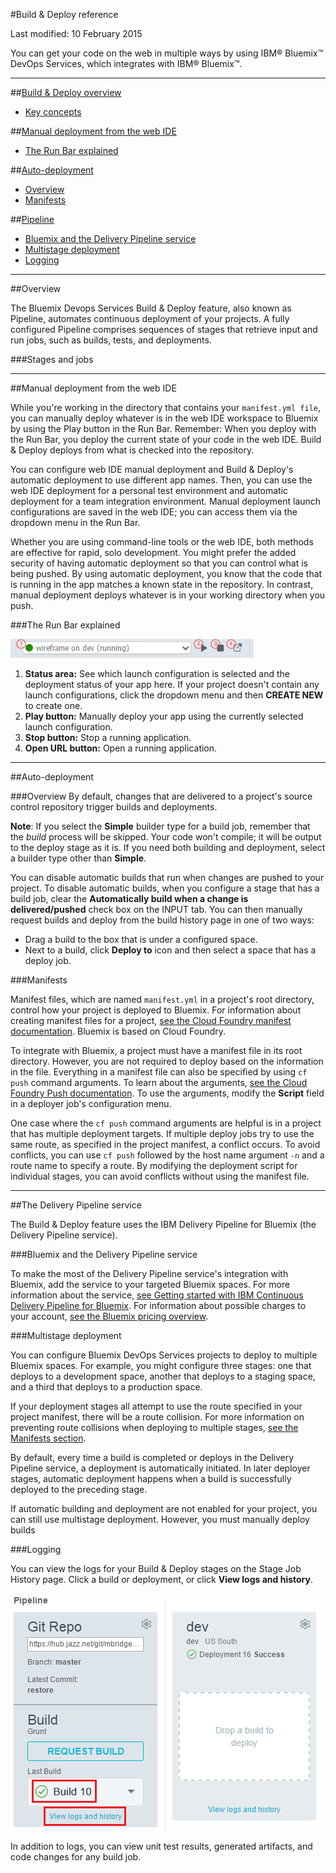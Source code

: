 #Build & Deploy reference

Last modified: 10 February 2015

You can get your code on the web in multiple ways by using IBM® Bluemix&trade; DevOps Services, which integrates with IBM® Bluemix™.

---
##[Build & Deploy overview](#overview)
* [Key concepts](#key)

##[Manual deployment from the web IDE](#manual)
* [The Run Bar explained](#runbar)

##[Auto-deployment](#auto)
* [Overview](#autohow)
* [Manifests](#manifests)

##[Pipeline](#pipeline)
* [Bluemix and the Delivery Pipeline service](#service)
* [Multistage deployment](#multi)
* [Logging](#logs)

<!--
##[Additional resources](#addl)
* [Charging](#charging)
* [Bluemix Delivery Pipeline Service Documentation](#servicedoc)
-->

---
<a name="overview"></a>
##Overview

The Bluemix Devops Services Build & Deploy feature, also known as Pipeline, automates continuous deployment of your projects. A fully configured Pipeline comprises sequences of stages that retrieve input and run jobs, such as builds, tests, and deployments.

<a name="key"></a>
###Stages and jobs



---
<a name="manual"></a>
##Manual deployment from the web IDE

While you're working in the directory that contains your `manifest.yml file`, you can manually deploy whatever is in the web IDE workspace to Bluemix by using the Play button in the Run Bar. Remember: When you deploy with the Run Bar, you deploy the current state of your code in the web IDE. Build &amp; Deploy deploys from what is checked into the repository.

You can configure web IDE manual deployment and Build &amp; Deploy's automatic deployment to use different app names. Then, you can use the web IDE deployment for a personal test environment and automatic deployment for a team integration environment. Manual deployment launch configurations are saved in the web IDE; you can access them via the dropdown menu in the Run Bar. 

Whether you are using command-line tools or the web IDE, both methods are effective for rapid, solo development. You might prefer the added security of having automatic deployment so that you can control what is being pushed. By using automatic deployment, you know that the code that is running in the app matches a known state in the repository. In contrast, manual deployment deploys whatever is in your working directory when you push.

<a name="runbar"></a>
###The Run Bar explained

![Annotated Run Bar screenshot][7]

1. **Status area:** See which launch configuration is selected and the deployment status of your app here. If your project doesn't contain any launch configurations, click the dropdown menu and then **CREATE NEW** to create one.
2. **Play button:** Manually deploy your app using the currently selected launch configuration.
3. **Stop button:** Stop a running application. 
4. **Open URL button:** Open a running application. 

---
<a name="auto"></a>
##Auto-deployment

###Overview
By default, changes that are delivered to a project's source control repository trigger builds and deployments. 

**Note**: If you select the **Simple** builder type for a build job, remember that the *build* process will be skipped. Your code won't compile; it will be output to the deploy stage as it is. If you need both building and deployment, select a builder type other than **Simple**.  

You can disable automatic builds that run when changes are pushed to your project. To disable automatic builds, when you configure a stage that has a build job, clear the **Automatically build when a change is delivered/pushed** check box on the INPUT tab. You can then manually request builds and deploy from the build history page in one of two ways:
  * Drag a build to the box that is under a configured space.
  * Next to a build, click **Deploy to** icon and then select a space that has a deploy job.

<a name="manifests"></a>
###Manifests

Manifest files, which are named `manifest.yml` in a project's root directory, control how your project is deployed to Bluemix. For information about creating manifest files for a project, [see the Cloud Foundry manifest documentation][2]. Bluemix is based on Cloud Foundry.

To integrate with Bluemix, a project must have a manifest file in its root directory. However, you are not required to deploy based on the information in the file. Everything in a manifest file can also be specified by using `cf push` command arguments. To learn about the arguments, [see the Cloud Foundry Push documentation][3]. To use the arguments, modify the **Script** field in a deployer job's configuration menu.

One case where the `cf push` command arguments are helpful is in a project that has multiple deployment targets. If multiple deploy jobs try to use the same route, as specified in the project manifest, a conflict occurs. To avoid conflicts, you can use `cf push` followed by the host name argument `-n` and a route name to specify a route. By modifying the deployment script for individual stages, you can avoid conflicts without using the manifest file.

---
<a name="pipeline"></a>
##The Delivery Pipeline service

The Build & Deploy feature uses the IBM Delivery Pipeline for Bluemix (the Delivery Pipeline service).

<a name="service"></a>
###Bluemix and the Delivery Pipeline service

To make the most of the Delivery Pipeline service's integration with Bluemix, add the service to your targeted Bluemix spaces. For more information about the service, [see Getting started with IBM Continuous Delivery Pipeline for Bluemix][3]. For information about possible charges to your account, [see the Bluemix pricing overview][4].

<a name="multi"></a>
###Multistage deployment

You can configure Bluemix DevOps Services projects to deploy to multiple Bluemix spaces. For example, you might configure three stages: one that deploys to a development space, another that deploys to a staging space, and a third that deploys to a production space. 

If your deployment stages all attempt to use the route specified in your project manifest, there will be a route collision. For more information on preventing route collisions when deploying to multiple stages, [see the Manifests section][6].

By default, every time a build is completed or deploys in the Delivery Pipeline service, a deployment is automatically initiated. In later deployer stages, automatic deployment happens when a build is successfully deployed to the preceding stage. 

If automatic building and deployment are not enabled for your project, you can still use multistage deployment. However, you must manually deploy builds

<a name="logs"></a>
###Logging

You can view the logs for your Build & Deploy stages on the Stage Job History page. Click a build or deployment, or click **View logs and history**.

![Locations that open history pages from Advanced Build & Deploy][5]

In addition to logs, you can view unit test results, generated artifacts, and code changes for any build job.  


<!--
<a name="addl"></a>
##Additional resources
-->




 
[1]: http://docs.cloudfoundry.org/devguide/deploy-apps/manifest.html
[2]: https://www.ng.bluemix.net/docs/#services/DeliveryPipeline/index.html#getstartwithCD
[3]: http://docs.cloudfoundry.org/devguide/installcf/whats-new-v6.html#push
[4]: https://ace.ng.bluemix.net/#/pricing/cloudOEPaneId=pricing
[5]: ./images/open_logs.png
[6]: #manifests
[7]: ./images/runbar-annotated.png
